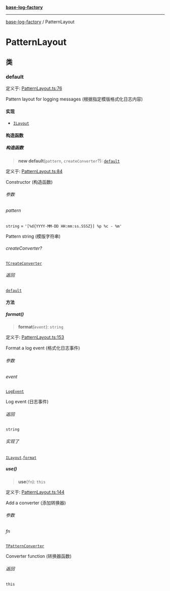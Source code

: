 [**base-log-factory**](index.md)

***

[base-log-factory](index.md) / PatternLayout

# PatternLayout

## 类

### default

定义于: [PatternLayout.ts:76](https://github.com/fengxinming/log-base/blob/8667f4e9ec4dc1a7959cf628998a70ef9d3209f9/packages/base-log-factory/src/PatternLayout.ts#L76)

Pattern layout for logging messages (根据指定模版格式化日志内容)

#### 实现

- [`ILayout`](typings.md#ilayout)

#### 构造函数

##### 构造函数

> **new default**(`pattern`, `createConverter`?): [`default`](#default)

定义于: [PatternLayout.ts:84](https://github.com/fengxinming/log-base/blob/8667f4e9ec4dc1a7959cf628998a70ef9d3209f9/packages/base-log-factory/src/PatternLayout.ts#L84)

Constructor (构造函数)

###### 参数

###### pattern

`string` = `'[%d{YYYY-MM-DD HH:mm:ss.SSSZ}] %p %c - %m'`

Pattern string (模版字符串)

###### createConverter?

[`TCreateConverter`](typings.md#tcreateconverter)

###### 返回

[`default`](#default)

#### 方法

##### format()

> **format**(`event`): `string`

定义于: [PatternLayout.ts:153](https://github.com/fengxinming/log-base/blob/8667f4e9ec4dc1a7959cf628998a70ef9d3209f9/packages/base-log-factory/src/PatternLayout.ts#L153)

Format a log event (格式化日志事件)

###### 参数

###### event

[`LogEvent`](typings.md#logevent)

Log event (日志事件)

###### 返回

`string`

###### 实现了

[`ILayout`](typings.md#ilayout).[`format`](typings.md#ilayout#format)

##### use()

> **use**(`fn`): `this`

定义于: [PatternLayout.ts:144](https://github.com/fengxinming/log-base/blob/8667f4e9ec4dc1a7959cf628998a70ef9d3209f9/packages/base-log-factory/src/PatternLayout.ts#L144)

Add a converter (添加转换器)

###### 参数

###### fn

[`TPatternConverter`](typings.md#tpatternconverter)

Converter function (转换器函数)

###### 返回

`this`
